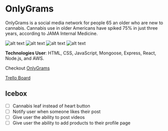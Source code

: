 # OnlyGrams

OnlyGrams is a social media network for people 65 an older who are new to cannabis. Cannabis use in older Americans have spiked 75% in just three years, according to JAMA Internal Medicine.  

![alt text](https://i.imgur.com/0J8cTjy.png)
![alt text](https://i.imgur.com/S0WhlZK.png)
![alt text](https://i.imgur.com/G9ak538.png)
![alt text](https://i.imgur.com/pg0QYyG.png)

**Technologies User**: HTML, CSS, JavaScript, Mongoose, Express, React, Node.js, and AWS.

Checkout [OnlyGrams](https://onlygrams.herokuapp.com/)

[Trello Board](https://trello.com/b/UHFOQtGC/only-grams)

## Icebox
- [ ] Cannabis leaf instead of heart button
- [ ] Notify user when someone likes their post
- [ ] Give user the ability to post videos
- [ ] Give user the ability to add products to their profile page  
